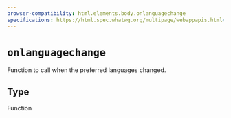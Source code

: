 ```yaml
---
browser-compatibility: html.elements.body.onlanguagechange
specifications: https://html.spec.whatwg.org/multipage/webappapis.html#handler-window-onlanguagechange
---
```


# `onlanguagechange`

Function to call when the preferred languages changed.

## Type

Function

